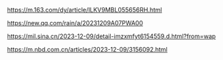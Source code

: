 https://m.163.com/dy/article/ILKV9MBL055656RH.html

https://new.qq.com/rain/a/20231209A07PWA00

https://mil.sina.cn/2023-12-09/detail-imzxmfyt6154559.d.html?from=wap

https://m.nbd.com.cn/articles/2023-12-09/3156092.html